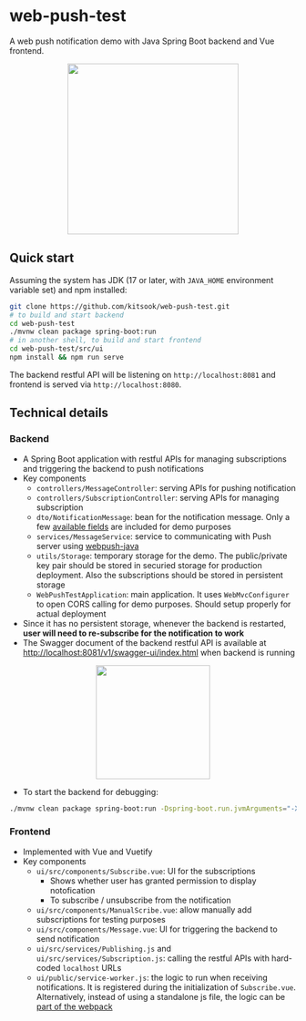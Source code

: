 # web-push-test
A web push notification demo with Java Spring Boot backend and Vue frontend.

<p align="center">
  <img src="https://github.com/kitsook/web-push-test/assets/13360325/722a1fa5-ced1-4e0e-a9e2-095ffcfbafdb" height="300">
</p>

## Quick start
Assuming the system has JDK (17 or later, with `JAVA_HOME` environment variable set) and npm installed:

```bash
git clone https://github.com/kitsook/web-push-test.git
# to build and start backend
cd web-push-test
./mvnw clean package spring-boot:run
# in another shell, to build and start frontend
cd web-push-test/src/ui
npm install && npm run serve
```
The backend restful API will be listening on `http://localhost:8081` and frontend is served via `http://localhost:8080`.

## Technical details

### Backend
- A Spring Boot application with restful APIs for managing subscriptions and triggering the backend to push notifications
- Key components
  - `controllers/MessageController`: serving APIs for pushing notification
  - `controllers/SubscriptionController`: serving APIs for managing subscription
  - `dto/NotificationMessage`: bean for the notification message. Only a few [available fields](https://developer.mozilla.org/en-US/docs/Web/API/ServiceWorkerRegistration/showNotification) are included for demo purposes
  - `services/MessageService`: service to communicating with Push server using [webpush-java](https://github.com/web-push-libs/webpush-java)
  - `utils/Storage`: temporary storage for the demo. The public/private key pair should be stored in securied storage for production deployment. Also the subscriptions should be stored in persistent storage
  - `WebPushTestApplication`: main application. It uses `WebMvcConfigurer` to open CORS calling for demo purposes. Should setup properly for actual deployment
- Since it has no persistent storage, whenever the backend is restarted, **user will need to re-subscribe for the notification to work**
- The Swagger document of the backend restful API is available at [http://localhost:8081/v1/swagger-ui/index.html](http://localhost:8081/v1/swagger-ui/index.html) when backend is running

<p align="center">
<img src="https://github.com/kitsook/web-push-test/assets/13360325/b478aaec-7be4-491a-b3f8-44f8ed8dfab9" height="200">
</p>

- To start the backend for debugging:
```bash
./mvnw clean package spring-boot:run -Dspring-boot.run.jvmArguments="-Xdebug -Xrunjdwp:transport=dt_socket,server=y,suspend=n,address=5005"
```

### Frontend
- Implemented with Vue and Vuetify
- Key components
  - `ui/src/components/Subscribe.vue`: UI for the subscriptions
    - Shows whether user has granted permission to display notofication
    - To subscribe / unsubscribe from the notification
  - `ui/src/components/ManualScribe.vue`: allow manually add subscriptions for testing purposes
  - `ui/src/components/Message.vue`: UI for triggering the backend to send notification
  - `ui/src/services/Publishing.js` and `ui/src/services/Subscription.js`: calling the restful APIs with hard-coded `localhost` URLs
  - `ui/public/service-worker.js`: the logic to run when receiving notifications. It is registered during the initialization of `Subscribe.vue`. Alternatively, instead of using a standalone js file, the logic can be [part of the webpack](https://github.com/web-push-libs/webpush-java/wiki/Usage-Example#webpack)
